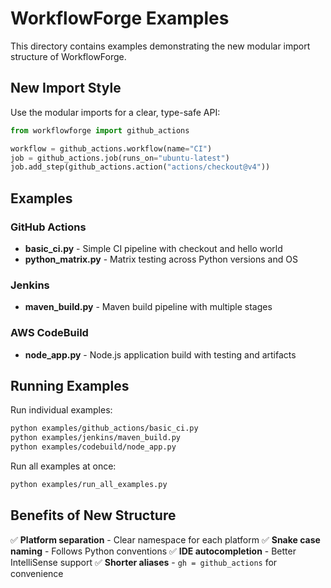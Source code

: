 # WorkflowForge Examples

This directory contains examples demonstrating the new modular import structure of WorkflowForge.

## New Import Style

Use the modular imports for a clear, type-safe API:

```python
from workflowforge import github_actions

workflow = github_actions.workflow(name="CI")
job = github_actions.job(runs_on="ubuntu-latest")
job.add_step(github_actions.action("actions/checkout@v4"))
```

## Examples

### GitHub Actions

- **basic_ci.py** - Simple CI pipeline with checkout and hello world
- **python_matrix.py** - Matrix testing across Python versions and OS

### Jenkins

- **maven_build.py** - Maven build pipeline with multiple stages

### AWS CodeBuild

- **node_app.py** - Node.js application build with testing and artifacts

## Running Examples

Run individual examples:

```bash
python examples/github_actions/basic_ci.py
python examples/jenkins/maven_build.py
python examples/codebuild/node_app.py
```

Run all examples at once:

```bash
python examples/run_all_examples.py
```

## Benefits of New Structure

✅ **Platform separation** - Clear namespace for each platform
✅ **Snake case naming** - Follows Python conventions
✅ **IDE autocompletion** - Better IntelliSense support
✅ **Shorter aliases** - `gh = github_actions` for convenience
